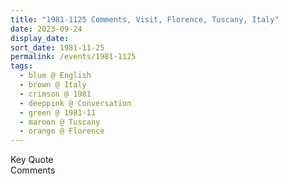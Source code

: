 ```yaml
---
title: "1981-1125 Comments, Visit, Florence, Tuscany, Italy"
date: 2023-09-24
display_date: 
sort_date: 1981-11-25
permalink: /events/1981-1125
tags:
  - blue @ English
  - brown @ Italy
  - crimson @ 1981
  - deeppink @ Conversation
  - green @ 1981-11
  - maroon @ Tuscany
  - orange @ Florence
---
```


<wave-list>
  <list-title color="green" width="75">Key Quote</list-title>
  <list-item color="BlanchedAlmond"  width="200"></list-item>
  <list-item color="Lavender"></list-item>
  <list-item color="BlanchedAlmond"></list-item>
</wave-list>

<br>

<wave-list>
  <list-title color="green" width="75">Comments</list-title>
  <list-item color="BlanchedAlmond"  width="200"></list-item>
  <list-item color="Lavender"></list-item>
  <list-item color="BlanchedAlmond"></list-item>
</wave-list>